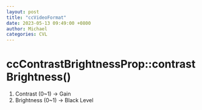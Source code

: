 ```yaml
---
layout: post
title: "ccVideoFormat"
date: 2023-05-13 09:49:00 +0800
author: Michael
categories: CVL
---
```


# ccContrastBrightnessProp::contrastBrightness()
1. Contrast (0~1) -> Gain 
2. Brightness (0~1) -> Black Level